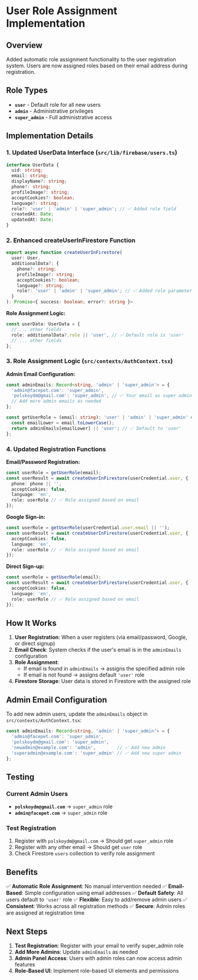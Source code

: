 # User Role Assignment Implementation

## Overview
Added automatic role assignment functionality to the user registration system. Users are now assigned roles based on their email address during registration.

## Role Types
- **`user`** - Default role for all new users
- **`admin`** - Administrative privileges
- **`super_admin`** - Full administrative access

## Implementation Details

### 1. Updated UserData Interface (`src/lib/firebase/users.ts`)
```typescript
interface UserData {
  uid: string;
  email: string;
  displayName?: string;
  phone?: string;
  profileImage?: string;
  acceptCookies?: boolean;
  language?: string;
  role?: 'user' | 'admin' | 'super_admin'; // ✅ Added role field
  createdAt: Date;
  updatedAt: Date;
}
```

### 2. Enhanced createUserInFirestore Function
```typescript
export async function createUserInFirestore(
  user: User,
  additionalData?: {
    phone?: string;
    profileImage?: string;
    acceptCookies?: boolean;
    language?: string;
    role?: 'user' | 'admin' | 'super_admin'; // ✅ Added role parameter
  }
): Promise<{ success: boolean; error?: string }>
```

**Role Assignment Logic:**
```typescript
const userData: UserData = {
  // ... other fields
  role: additionalData?.role || 'user', // ✅ Default role is 'user'
  // ... other fields
};
```

### 3. Role Assignment Logic (`src/contexts/AuthContext.tsx`)

**Admin Email Configuration:**
```typescript
const adminEmails: Record<string, 'admin' | 'super_admin'> = {
  'admin@facepet.com': 'super_admin',
  'polskoydm@gmail.com': 'super_admin', // ✅ Your email as super admin
  // Add more admin emails as needed
};

const getUserRole = (email: string): 'user' | 'admin' | 'super_admin' => {
  const emailLower = email.toLowerCase();
  return adminEmails[emailLower] || 'user'; // ✅ Default to 'user'
};
```

### 4. Updated Registration Functions

**Email/Password Registration:**
```typescript
const userRole = getUserRole(email);
const userResult = await createUserInFirestore(userCredential.user, {
  phone: phone || '',
  acceptCookies: false,
  language: 'en',
  role: userRole // ✅ Role assigned based on email
});
```

**Google Sign-in:**
```typescript
const userRole = getUserRole(userCredential.user.email || '');
const userResult = await createUserInFirestore(userCredential.user, {
  acceptCookies: false,
  language: 'en',
  role: userRole // ✅ Role assigned based on email
});
```

**Direct Sign-up:**
```typescript
const userRole = getUserRole(email);
const userResult = await createUserInFirestore(userCredential.user, {
  acceptCookies: false,
  language: 'en',
  role: userRole // ✅ Role assigned based on email
});
```

## How It Works

1. **User Registration**: When a user registers (via email/password, Google, or direct signup)
2. **Email Check**: System checks if the user's email is in the `adminEmails` configuration
3. **Role Assignment**: 
   - If email is found in `adminEmails` → assigns the specified admin role
   - If email is not found → assigns default `'user'` role
4. **Firestore Storage**: User data is stored in Firestore with the assigned role

## Admin Email Configuration

To add new admin users, update the `adminEmails` object in `src/contexts/AuthContext.tsx`:

```typescript
const adminEmails: Record<string, 'admin' | 'super_admin'> = {
  'admin@facepet.com': 'super_admin',
  'polskoydm@gmail.com': 'super_admin',
  'newadmin@example.com': 'admin',        // ✅ Add new admin
  'superadmin@example.com': 'super_admin' // ✅ Add new super admin
};
```

## Testing

### Current Admin Users
- **`polskoydm@gmail.com`** → `super_admin` role
- **`admin@facepet.com`** → `super_admin` role

### Test Registration
1. Register with `polskoydm@gmail.com` → Should get `super_admin` role
2. Register with any other email → Should get `user` role
3. Check Firestore `users` collection to verify role assignment

## Benefits

✅ **Automatic Role Assignment**: No manual intervention needed
✅ **Email-Based**: Simple configuration using email addresses
✅ **Default Safety**: All users default to `'user'` role
✅ **Flexible**: Easy to add/remove admin users
✅ **Consistent**: Works across all registration methods
✅ **Secure**: Admin roles are assigned at registration time

## Next Steps

1. **Test Registration**: Register with your email to verify super_admin role
2. **Add More Admins**: Update `adminEmails` as needed
3. **Admin Panel Access**: Users with admin roles can now access admin features
4. **Role-Based UI**: Implement role-based UI elements and permissions
